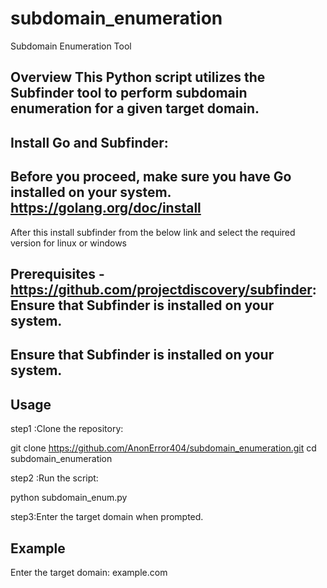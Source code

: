 # subdomain_enumeration
 Subdomain Enumeration Tool 
 ## Overview  This Python script utilizes the Subfinder tool to perform subdomain enumeration for a given target domain.
 
 ## Install Go and Subfinder:
 
## Before you proceed, make sure you have Go installed on your system. https://golang.org/doc/install

After this install subfinder from the below link and select the required version for linux or windows
 
 ## Prerequisites  -https://github.com/projectdiscovery/subfinder: Ensure that Subfinder is installed on your system. 

## Ensure that Subfinder is installed on your system.

## Usage

step1 :Clone the repository:

git clone https://github.com/AnonError404/subdomain_enumeration.git
cd subdomain_enumeration

step2 :Run the script:

python subdomain_enum.py

step3:Enter the target domain when prompted.

## Example
Enter the target domain: example.com
 
